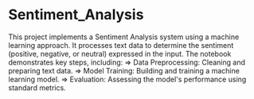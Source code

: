 # Sentiment_Analysis
This project implements a Sentiment Analysis system using a machine learning approach.
It processes text data to determine the sentiment (positive, negative, or neutral) expressed in the input.
The notebook demonstrates key steps, including:
=> Data Preprocessing: Cleaning and preparing text data. 
=> Model Training: Building and training a machine learning model. 
=> Evaluation: Assessing the model's performance using standard metrics. 
